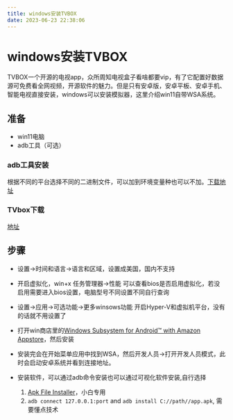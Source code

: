 ```yaml
---
title: windows安装TVBOX
date: 2023-06-23 22:38:06
---
```

# windows安装TVBOX

TVBOX一个开源的电视app，众所周知电视盒子看啥都要vip，有了它配置好数据源可免费看全网视频，开源软件的魅力。但是只有安卓版，安卓平板、安卓手机、智能电视直接安装，windows可以安装模拟器，这里介绍win11自带WSA系统。

## 准备

* win11电脑 
* adb工具（可选）

### adb工具安装

根据不同的平台选择不同的二进制文件，可以加到环境变量种也可以不加。[下载地址](https://developer.android.com/studio/releases/platform-tools)

### TVbox下载
[地址](https://github.com/liu673cn/box)

## 步骤

* 设置->时间和语言->语言和区域，设置成美国，国内不支持
* 开启虚拟化，win+x 任务管理器->性能 可以查看bios是否启用虚拟化，若没启用需要进入bios设置，电脑型号不同设置不同自行查询
* 设置->应用->可选功能->更多winsows功能 开启Hyper-V和虚拟机平台，没有的话就不用设置了
* 打开win商店里的[Windows Subsystem for Android™ with Amazon Appstore](https://www.microsoft.com/en-us/p/windows-subsystem-for-android-with-amazon-appstore/9p3395vx91nr?activetab=pivot:overviewtab)，然后安装
* 安装完会在开始菜单应用中找到WSA，然后开发人员->打开开发人员模式，此时会启动安卓系统并看到连接地址。
* 安装软件，可以通过adb命令安装也可以通过可视化软件安装,自行选择

	1. [Apk File Installer](https://www.microsoft.com/store/productId/9MVVJLDMWPSG)，小白专用
	2. `adb connect 127.0.0.1:port` and `adb install C://path//app.apk`, 需要懂点技术




























